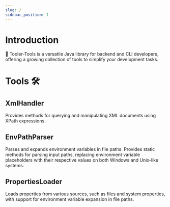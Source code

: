 ```yaml
---
slug: /
sidebar_position: 1
---
```


# Introduction

:rocket: Tooler-Tools is a versatile Java library for backend and CLI developers, offering a growing collection of tools to simplify your development tasks.

# Tools :hammer_and_wrench:

## XmlHandler

Provides methods for querying and manipulating XML documents using XPath expressions.

## EnvPathParser

Parses and expands environment variables in file paths. Provides static methods for parsing input paths, replacing environment variable placeholders with their respective values on both Windows and Unix-like systems.

## PropertiesLoader

Loads properties from various sources, such as files and system properties, with support for environment variable expansion in file paths.

